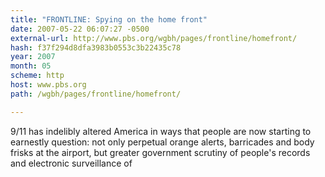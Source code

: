 ```yaml
---
title: "FRONTLINE: Spying on the home front"
date: 2007-05-22 06:07:27 -0500
external-url: http://www.pbs.org/wgbh/pages/frontline/homefront/
hash: f37f294d8dfa3983b0553c3b22435c78
year: 2007
month: 05
scheme: http
host: www.pbs.org
path: /wgbh/pages/frontline/homefront/

---
```


9/11 has indelibly altered America in ways that people are now starting to earnestly question: not only perpetual orange alerts, barricades and body frisks at the airport, but greater government scrutiny of people's records and electronic surveillance of
